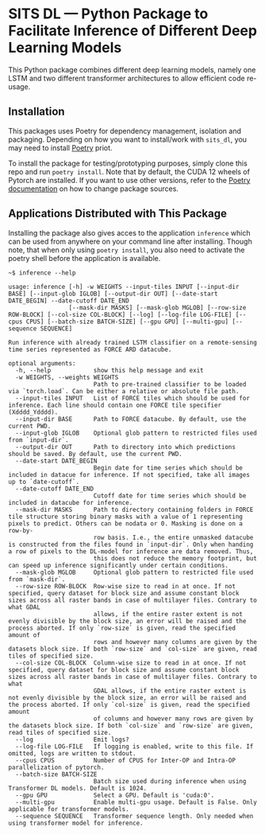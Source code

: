 # SITS DL — Python Package to Facilitate Inference of Different Deep Learning Models

This Python package combines different deep learning models, namely one LSTM and two different transformer architectures to allow efficient code re-usage.

## Installation

This packages uses Poetry for dependency management, isolation and packaging. Depending on how you want to install/work with `sits_dl`, you may need to install [Poetry](https://python-poetry.org/) priot.

To install the package for testing/prototyping purposes, simply clone this repo and run `poetry install`. Note that by default, the CUDA 12 wheels of Pytorch are installed. If you want to use other versions, refer to the [Poetry documentation](https://python-poetry.org/docs/cli#source) on how to change package sources.

## Applications Distributed with This Package

Installing the package also gives acces to the application `inference` which can be used from anywhere on your command line after installing. Though note, that when only using `poetry install`, you also need to activate the poetry shell before the application is available.

```
~$ inference --help

usage: inference [-h] -w WEIGHTS --input-tiles INPUT [--input-dir BASE] [--input-glob IGLOB] [--output-dir OUT] [--date-start DATE_BEGIN] --date-cutoff DATE_END 
                 [--mask-dir MASKS] [--mask-glob MGLOB] [--row-size ROW-BLOCK] [--col-size COL-BLOCK] [--log] [--log-file LOG-FILE] [--cpus CPUS] [--batch-size BATCH-SIZE] [--gpu GPU] [--multi-gpu] [--sequence SEQUENCE]

Run inference with already trained LSTM classifier on a remote-sensing time series represented as FORCE ARD datacube.

optional arguments:
  -h, --help            show this help message and exit
  -w WEIGHTS, --weights WEIGHTS
                        Path to pre-trained classifier to be loaded via `torch.load`. Can be either a relative or absolute file path.
  --input-tiles INPUT   List of FORCE tiles which should be used for inference. Each line should contain one FORCE tile specifier (Xdddd_Ydddd).
  --input-dir BASE      Path to FORCE datacube. By default, use the current PWD.
  --input-glob IGLOB    Optional glob pattern to restricted files used from `input-dir`.
  --output-dir OUT      Path to directory into which predictions should be saved. By default, use the current PWD.
  --date-start DATE_BEGIN
                        Begin date for time series which should be included in datacue for inference. If not specified, take all images up to `date-cutoff`.
  --date-cutoff DATE_END
                        Cutoff date for time series which should be included in datacube for inference.
  --mask-dir MASKS      Path to directory containing folders in FORCE tile structure storing binary masks with a value of 1 representing pixels to predict. Others can be nodata or 0. Masking is done on a row-by-
                        row basis. I.e., the entire unmasked datacube is constructed from the files found in `input-dir`. Only when handing a row of pixels to the DL-model for inference are data removed. Thus,
                        this does not reduce the memory footprint, but can speed up inference significantly under certain conditions.
  --mask-glob MGLOB     Optional glob pattern to restricted file used from `mask-dir`.
  --row-size ROW-BLOCK  Row-wise size to read in at once. If not specified, query dataset for block size and assume constant block sizes across all raster bands in case of multilayer files. Contrary to what GDAL
                        allows, if the entire raster extent is not evenly divisible by the block size, an error will be raised and the process aborted. If only `row-size` is given, read the specified amount of
                        rows and however many columns are given by the datasets block size. If both `row-size` and `col-size` are given, read tiles of specified size.
  --col-size COL-BLOCK  Column-wise size to read in at once. If not specified, query dataset for block size and assume constant block sizes across all raster bands in case of multilayer files. Contrary to what
                        GDAL allows, if the entire raster extent is not evenly divisible by the block size, an error will be raised and the process aborted. If only `col-size` is given, read the specified amount
                        of columns and however many rows are given by the datasets block size. If both `col-size` and `row-size` are given, read tiles of specified size.
  --log                 Emit logs?
  --log-file LOG-FILE   If logging is enabled, write to this file. If omitted, logs are written to stdout.
  --cpus CPUS           Number of CPUS for Inter-OP and Intra-OP parallelization of pytorch.
  --batch-size BATCH-SIZE
                        Batch size used during inference when using Transformer DL models. Default is 1024.
  --gpu GPU             Select a GPU. Default is 'cuda:0'.
  --multi-gpu           Enable multi-gpu usage. Default is False. Only applicable for transformer models.
  --sequence SEQUENCE   Transformer sequence length. Only needed when using transformer model for inference.
```
